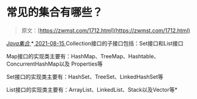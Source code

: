 <!--yml
category: 未分类
date: 0001-01-01 00:00:00
--->

# 常见的集合有哪些？

> 原文：[https://zwmst.com/1712.html](https://zwmst.com/1712.html)

   [ *Java集合* ](https://zwmst.com/java%e9%9b%86%e5%90%88)*[ <time datetime="2021-08-15T16:18:42+08:00"> 2021-08-15 </time> ](https://zwmst.com/1712.html)  Collection接口的子接口包括：Set接口和List接口

Map接口的实现类主要有：HashMap、TreeMap、Hashtable、ConcurrentHashMap以及 Properties等

Set接口的实现类主要有：HashSet、TreeSet、LinkedHashSet等

List接口的实现类主要有：ArrayList、LinkedList、Stack以及Vector等*